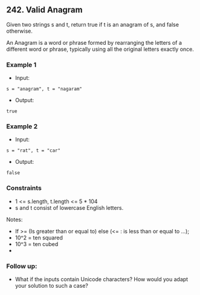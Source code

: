 ## 242. Valid Anagram
Given two strings s and t, return true if t is an anagram of s, and false otherwise.

An Anagram is a word or phrase formed by rearranging the letters of a different word or phrase, typically using all the original letters exactly once.


### Example 1

- Input:

```
s = "anagram", t = "nagaram"
```


- Output:

```shell
true
```

### Example 2

- Input:

```
s = "rat", t = "car"
```

- Output:

```shell
false
```


### Constraints
- 1 <= s.length, t.length <= 5 * 104
- s and t consist of lowercase English letters.

Notes:

- If >= (Is greater than or equal to) else (<= : is less than or equal to ...);
- 10^2 = ten squared
- 10^3 = ten cubed
- 
### Follow up:
- What if the inputs contain Unicode characters? How would you adapt your solution to such a case?

